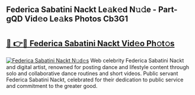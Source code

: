 ## Federica Sabatini Nackt Le𝚊k𝚎d N𝚞𝚍e - Part-gQD Vid𝚎o Le𝚊ks Photos Cb3G1

# <h2><a href="http://fb7dzv.evod.top/?m=Federica+Sabatini+Nackt">🔗 👉🔴 Federica Sabatini Nackt Vid𝚎o Ph𝚘t𝚘s</a></h2>

[![Federica Sabatini Nackt N𝚞d𝚎s](https://i.imgur.com/8V9OHl7.gif)](http://fb7dzv.evod.top/?m=Federica+Sabatini+Nackt)
Web celebrity Federica Sabatini Nackt and digital artist, renowned for posting dance and lifestyle content through solo and collaborative dance routines and short videos. Public servant Federica Sabatini Nackt, celebrated for their dedication to public service and commitment to the greater good. 
